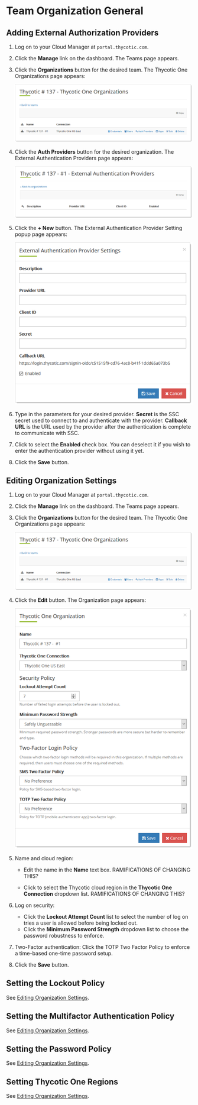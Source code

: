 

[title]: # "Thycotic One Organization General"
[tags]: # "Thycotic One, Cloud Manager, Organizations"
[priority]: # "1000"

# Team Organization General

## Adding External Authorization Providers

1. Log on to your Cloud Manager at `portal.thycotic.com`.

1. Click the **Manage** link on the dashboard. The Teams page appears.

1. Click the **Organizations** button for the desired team. The Thycotic One Organizations page appears:

   ![image-20200824110541823](./images/image-20200824110541823.png)

1. Click the **Auth Providers** button for the desired organization. The External Authentication Providers page appears:

   ![image-20200824133028595](images/image-20200824133028595.png)

1. Click the **+ New** button. The External Authentication Provider Setting popup page appears:

   ![image-20200824133201683](images/image-20200824133201683.png)

1. Type in the parameters for your desired provider. **Secret** is the SSC secret used to connect to and authenticate with the provider. **Callback URL** is the URL used by the provider after the authentication is complete to communicate with SSC.

1. Click to select the **Enabled** check box. You can deselect it if you wish to enter the authentication provider without using it yet.

1. Click the **Save** button.

## Editing Organization Settings

1. Log on to your Cloud Manager at `portal.thycotic.com`.

1. Click the **Manage** link on the dashboard. The Teams page appears.

1. Click the **Organizations** button for the desired team. The Thycotic One Organizations page appears:

   ![image-20200824110541823](./images/image-20200824110541823.png)

1. Click the **Edit** button. The Organization page appears: 

   ![image-20200824120257108](images/image-20200824120257108.png)

1. Name and cloud region:

   - Edit the name in the **Name** text box. RAMIFICATIONS OF CHANGING THIS?

   - Click to select the Thycotic cloud region in the **Thycotic One Connection** dropdown list. RAMIFICATIONS OF CHANGING THIS?

1. Log on security:

   - Click the **Lockout Attempt Count** list to select the number of log on tries a user is allowed before being locked out.
   - Click the **Minimum Password Strength** dropdown list to choose the password robustness to enforce.

1. Two-Factor authentication: Click the TOTP Two Factor Policy to enforce a time-based one-time password setup.

1. Click the **Save** button.

## Setting the Lockout Policy

See [Editing Organization Settings](#editing-organization-settings).

## Setting the Multifactor Authentication Policy

See [Editing Organization Settings](#editing-organization-settings).

## Setting the Password Policy

See [Editing Organization Settings](#editing-organization-settings).

## Setting Thycotic One Regions

See [Editing Organization Settings](#editing-organization-settings).

